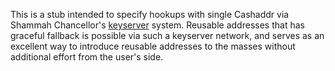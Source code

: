This is a stub intended to specify hookups with single Cashaddr via Shammah Chancellor's
[keyserver](https://github.com/cashweb/keyserver) system. Reusable addresses that has graceful fallback is possible via such a keyserver network, and serves as an excellent way to introduce reusable addresses to the masses without additional effort from the user's side.
